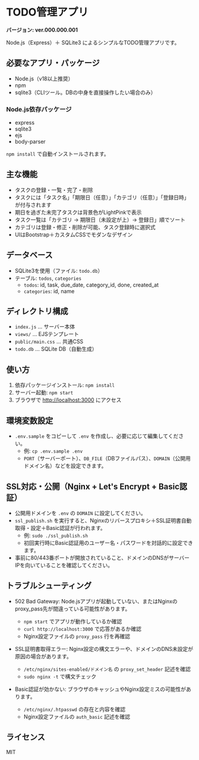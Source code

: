 # TODO管理アプリ

**バージョン: ver.000.000.001**

Node.js（Express）＋ SQLite3 によるシンプルなTODO管理アプリです。

## 必要なアプリ・パッケージ

- Node.js（v18以上推奨）
- npm
- sqlite3（CLIツール。DBの中身を直接操作したい場合のみ）

### Node.js依存パッケージ

- express
- sqlite3
- ejs
- body-parser

`npm install` で自動インストールされます。

## 主な機能

- タスクの登録・一覧・完了・削除
- タスクには「タスク名」「期限日（任意）」「カテゴリ（任意）」「登録日時」が付与されます
- 期日を過ぎた未完了タスクは背景色がLightPinkで表示
- タスク一覧は「カテゴリ → 期限日（未設定が上）→ 登録日」順でソート
- カテゴリは登録・修正・削除が可能、タスク登録時に選択式
- UIはBootstrap＋カスタムCSSでモダンなデザイン

## データベース

- SQLite3を使用（ファイル: `todo.db`）
- テーブル: `todos`, `categories`
  - `todos`: id, task, due_date, category_id, done, created_at
  - `categories`: id, name

## ディレクトリ構成

- `index.js` ... サーバー本体
- `views/` ... EJSテンプレート
- `public/main.css` ... 共通CSS
- `todo.db` ... SQLite DB（自動生成）

## 使い方

1. 依存パッケージインストール: `npm install`
2. サーバー起動: `npm start`
3. ブラウザで [http://localhost:3000](http://localhost:3000) にアクセス

## 環境変数設定

- `.env.sample` をコピーして `.env` を作成し、必要に応じて編集してください。
  - 例: `cp .env.sample .env`
  - `PORT`（サーバーポート）、`DB_FILE`（DBファイルパス）、`DOMAIN`（公開用ドメイン名）などを設定できます。

## SSL対応・公開（Nginx + Let's Encrypt + Basic認証）

- 公開用ドメインを `.env` の `DOMAIN` に設定してください。
- `ssl_publish.sh` を実行すると、Nginxのリバースプロキシ＋SSL証明書自動取得・設定＋Basic認証が行われます。
  - 例: `sudo ./ssl_publish.sh`
  - 初回実行時にBasic認証用のユーザー名・パスワードを対話的に設定できます。
- 事前に80/443番ポートが開放されていること、ドメインのDNSがサーバーIPを向いていることを確認してください。

## トラブルシューティング

- 502 Bad Gateway: Node.jsアプリが起動していない、またはNginxのproxy_pass先が間違っている可能性があります。
  - `npm start` でアプリが動作しているか確認
  - `curl http://localhost:3000` で応答があるか確認
  - Nginx設定ファイルの `proxy_pass` 行を再確認

- SSL証明書取得エラー: Nginx設定の構文エラーや、ドメインのDNS未設定が原因の場合があります。
  - `/etc/nginx/sites-enabled/ドメイン名` の `proxy_set_header` 記述を確認
  - `sudo nginx -t` で構文チェック

- Basic認証が効かない: ブラウザのキャッシュやNginx設定ミスの可能性があります。
  - `/etc/nginx/.htpasswd` の存在と内容を確認
  - Nginx設定ファイルの `auth_basic` 記述を確認

## ライセンス
MIT
